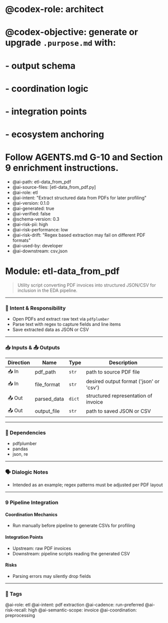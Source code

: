 # @codex-role: architect
# @codex-objective: generate or upgrade `.purpose.md` with:
# - output schema
# - coordination logic
# - integration points
# - ecosystem anchoring
# Follow AGENTS.md G-10 and Section 9 enrichment instructions.
- @ai-path: etl-data_from_pdf
- @ai-source-files: [etl-data_from_pdf.py]
- @ai-role: etl
- @ai-intent: "Extract structured data from PDFs for later profiling"
- @ai-version: 0.1.0
- @ai-generated: true
- @ai-verified: false
- @schema-version: 0.3
- @ai-risk-pii: high
- @ai-risk-performance: low
- @ai-risk-drift: "Regex based extraction may fail on different PDF formats"
- @ai-used-by: developer
- @ai-downstream: csv,json

# Module: etl-data_from_pdf
> Utility script converting PDF invoices into structured JSON/CSV for inclusion in the EDA pipeline.

---

### 🎯 Intent & Responsibility
- Open PDFs and extract raw text via `pdfplumber`
- Parse text with regex to capture fields and line items
- Save extracted data as JSON or CSV

---

### 📥 Inputs & 📤 Outputs
| Direction | Name | Type | Description |
|-----------|------|------|-------------|
| 📥 In | pdf_path | `str` | path to source PDF file |
| 📥 In | file_format | `str` | desired output format ('json' or 'csv') |
| 📤 Out | parsed_data | `dict` | structured representation of invoice |
| 📤 Out | output_file | `str` | path to saved JSON or CSV |

---

### 🔗 Dependencies
- pdfplumber
- pandas
- json, re

---

### 🗣 Dialogic Notes
- Intended as an example; regex patterns must be adjusted per PDF layout

---

### 9 Pipeline Integration
#### Coordination Mechanics
- Run manually before pipeline to generate CSVs for profiling

#### Integration Points
- Upstream: raw PDF invoices
- Downstream: pipeline scripts reading the generated CSV

#### Risks
- Parsing errors may silently drop fields

---

### 🧠 Tags
@ai-role: etl
@ai-intent: pdf extraction
@ai-cadence: run-preferred
@ai-risk-recall: high
@ai-semantic-scope: invoice
@ai-coordination: preprocessing
